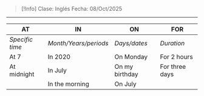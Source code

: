 >[!Info]
>Clase: Inglés
>Fecha: 08/Oct/2025

---

| **AT**              | **IN**                    | **ON**             | **FOR**            |
| --------------- | --------------------- | -------------- | -------------- |
| *Specific time* | *Month/Years/periods* | *Days/dates*   | *Duration*     |
| At 7            | In 2020               | On Monday      | For 2 hours    |
| At midnight     | In July               | On my birthday | For three days |
|                 | In the morning        | On July        |                |

